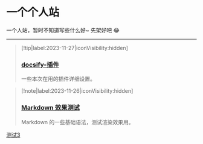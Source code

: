 <!-- homepage（首页） -->
# 一个个人站 <!-- {docsify-ignore-all} --> 
一个人站，暂时不知道写些什么好~ 先架好吧 :joy:
- - -
 > [!tip|label:2023-11-27|iconVisibility:hidden]
 > ### [docsify-插件](/md/sth/docsify-插件.md)
 > 一些本次在用的插件详细设置。

 > [!note|label:2023-11-26|iconVisibility:hidden]
 > ### [Markdown 效果测试](/md/sth/Markdown测试效果.md)
 > Markdown 的一些基础语法，测试渲染效果用。


[测试3](/md/sth/sth2/测试3.md)